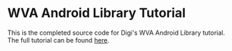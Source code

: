 WVA Android Library Tutorial
===

This is the completed source code for Digi's WVA Android Library tutorial. The
full tutorial can be found [here](http://www.digi.com/wva#docs).
